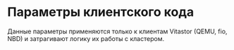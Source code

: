# Параметры клиентского кода

Данные параметры применяются только к клиентам Vitastor (QEMU, fio, NBD) и
затрагивают логику их работы с кластером.
